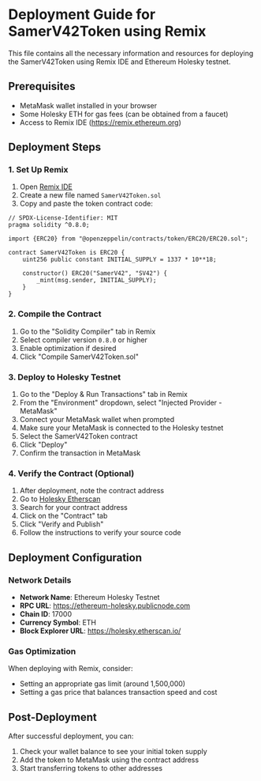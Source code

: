 # Deployment Guide for SamerV42Token using Remix

This file contains all the necessary information and resources for deploying the SamerV42Token using Remix IDE and Ethereum Holesky testnet.

## Prerequisites

- MetaMask wallet installed in your browser
- Some Holesky ETH for gas fees (can be obtained from a faucet)
- Access to Remix IDE (https://remix.ethereum.org)

## Deployment Steps

### 1. Set Up Remix

1. Open [Remix IDE](https://remix.ethereum.org)
2. Create a new file named `SamerV42Token.sol`
3. Copy and paste the token contract code:

```solidity
// SPDX-License-Identifier: MIT
pragma solidity ^0.8.0;

import {ERC20} from "@openzeppelin/contracts/token/ERC20/ERC20.sol";

contract SamerV42Token is ERC20 {
    uint256 public constant INITIAL_SUPPLY = 1337 * 10**18;
    
    constructor() ERC20("SamerV42", "SV42") {
        _mint(msg.sender, INITIAL_SUPPLY);
    }
}
```

### 2. Compile the Contract

1. Go to the "Solidity Compiler" tab in Remix
2. Select compiler version `0.8.0` or higher
3. Enable optimization if desired
4. Click "Compile SamerV42Token.sol"

### 3. Deploy to Holesky Testnet

1. Go to the "Deploy & Run Transactions" tab in Remix
2. From the "Environment" dropdown, select "Injected Provider - MetaMask"
3. Connect your MetaMask wallet when prompted
4. Make sure your MetaMask is connected to the Holesky testnet
5. Select the SamerV42Token contract
6. Click "Deploy"
7. Confirm the transaction in MetaMask

### 4. Verify the Contract (Optional)

1. After deployment, note the contract address
2. Go to [Holesky Etherscan](https://holesky.etherscan.io/)
3. Search for your contract address
4. Click on the "Contract" tab
5. Click "Verify and Publish"
6. Follow the instructions to verify your source code

## Deployment Configuration

### Network Details

- **Network Name**: Ethereum Holesky Testnet
- **RPC URL**: https://ethereum-holesky.publicnode.com
- **Chain ID**: 17000
- **Currency Symbol**: ETH
- **Block Explorer URL**: https://holesky.etherscan.io/

### Gas Optimization

When deploying with Remix, consider:
- Setting an appropriate gas limit (around 1,500,000)
- Setting a gas price that balances transaction speed and cost

## Post-Deployment

After successful deployment, you can:
1. Check your wallet balance to see your initial token supply
2. Add the token to MetaMask using the contract address
3. Start transferring tokens to other addresses
